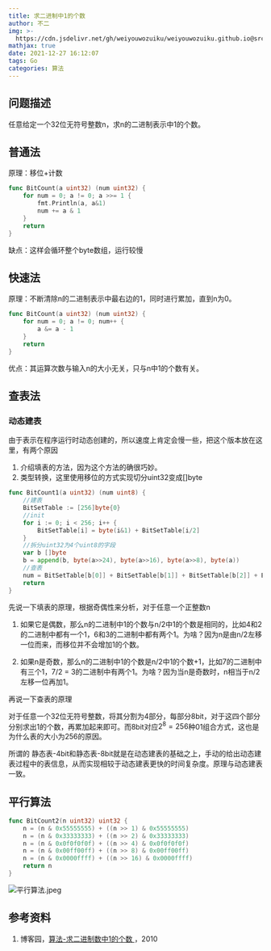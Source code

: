 ```yaml
---
title: 求二进制中1的个数
author: 不二
img: >-
  https://cdn.jsdelivr.net/gh/weiyouwozuiku/weiyouwozuiku.github.io@src/source/_posts/PageImg/算法/求二进制中1的个数.jpg
mathjax: true
date: 2021-12-27 16:12:07
tags: Go
categories: 算法
---
```


## 问题描述

任意给定一个32位无符号整数n，求n的二进制表示中1的个数。

## 普通法

原理：移位+计数

```go
func BitCount(a uint32) (num uint32) {
	for num = 0; a != 0; a >>= 1 {
		fmt.Println(a, a&1)
		num += a & 1
	}
	return
}
```

缺点：这样会循环整个byte数组，运行较慢

## 快速法

原理：不断清除n的二进制表示中最右边的1，同时进行累加，直到n为0。

```go
func BitCount(a uint32) (num uint32) {
	for num = 0; a != 0; num++ {
		a &= a - 1
	}
	return
}
```

优点：其运算次数与输入n的大小无关，只与n中1的个数有关。

## 查表法

### 动态建表

由于表示在程序运行时动态创建的，所以速度上肯定会慢一些，把这个版本放在这里，有两个原因

1.  介绍填表的方法，因为这个方法的确很巧妙。
1.  类型转换，这里使用移位的方式实现切分uint32变成[]byte

```go
func BitCount1(a uint32) (num uint8) {
	//建表
	BitSetTable := [256]byte{0}
	//init
	for i := 0; i < 256; i++ {
		BitSetTable[i] = byte(i&1) + BitSetTable[i/2]
	}
	//拆分uint32为4个uint8的字段
	var b []byte
	b = append(b, byte(a>>24), byte(a>>16), byte(a>>8), byte(a))
	//查表
	num = BitSetTable[b[0]] + BitSetTable[b[1]] + BitSetTable[b[2]] + BitSetTable[b[3]]
	return
}
```

先说一下填表的原理，根据奇偶性来分析，对于任意一个正整数n

1. 如果它是偶数，那么n的二进制中1的个数与n/2中1的个数是相同的，比如4和2的二进制中都有一个1，6和3的二进制中都有两个1。为啥？因为n是由n/2左移一位而来，而移位并不会增加1的个数。

2. 如果n是奇数，那么n的二进制中1的个数是n/2中1的个数+1，比如7的二进制中有三个1，7/2 = 3的二进制中有两个1。为啥？因为当n是奇数时，n相当于n/2左移一位再加1。

再说一下查表的原理

对于任意一个32位无符号整数，将其分割为4部分，每部分8bit，对于这四个部分分别求出1的个数，再累加起来即可。而8bit对应$2^8 = 256$种01组合方式，这也是为什么表的大小为256的原因。

所谓的 静态表-4bit和静态表-8bit就是在动态建表的基础之上，手动的给出动态建表过程中的表信息，从而实现相较于动态建表更快的时间复杂度。原理与动态建表一致。

## 平行算法

```go
func BitCount2(n uint32) uint32 {
	n = (n & 0x55555555) + ((n >> 1) & 0x55555555)
	n = (n & 0x33333333) + ((n >> 2) & 0x33333333)
	n = (n & 0x0f0f0f0f) + ((n >> 4) & 0x0f0f0f0f)
	n = (n & 0x00ff00ff) + ((n >> 8) & 0x00ff00ff)
	n = (n & 0x0000ffff) + ((n >> 16) & 0x0000ffff)
	return n
}
```

![平行算法.jpeg](https://cdn.jsdelivr.net/gh/weiyouwozuiku/weiyouwozuiku.github.io@src/source/_posts/算法/求二进制中1的个数/平行算法.jpeg)

## 参考资料

1. 博客园，[算法-求二进制数中1的个数 ](https://www.cnblogs.com/graphics/archive/2010/06/21/1752421.html)，2010
